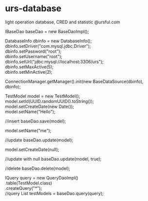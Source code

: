 # urs-database
light operation database, CRED and statistic  @ursful.com<br/>

IBaseDao<TestModel> baseDao = new BaseDaoImpl<TestModel>();<br/>

DatabaseInfo dbinfo = new DatabaseInfo();<br/>
dbinfo.setDriver("com.mysql.jdbc.Driver");<br/>
dbinfo.setPassword("root");<br/>
dbinfo.setUsername("root");<br/>
dbinfo.setUrl("jdbc:mysql://localhost:3306/urs");<br/>
dbinfo.setMaxActive(5);<br/>
dbinfo.setMinActive(2);<br/>

ConnectionManager.getManager().init(new BaseDataSource(dbinfo), dbinfo);<br/>

TestModel model = new TestModel();<br/>
model.setId(UUID.randomUUID().toString());<br/>
model.setCreateDate(new Date());<br/>
model.setName("Hello");<br/>

//insert
baseDao.save(model);<br/>
 
model.setName("me");<br/>

//update
baseDao.update(model);<br/>

model.setCreateDate(null);<br/>

//update with null
baseDao.update(model, true);<br/>

//delete
baseDao.delete(model);<br/>
        
IQuery<TestModel> query = new QueryDaoImpl<TestModel>()<br/>
                .table(TestModel.class)<br/>
                .createQuery("*");<br/>
//query
List<TestModel> testModels = baseDao.query(query);<br/>
